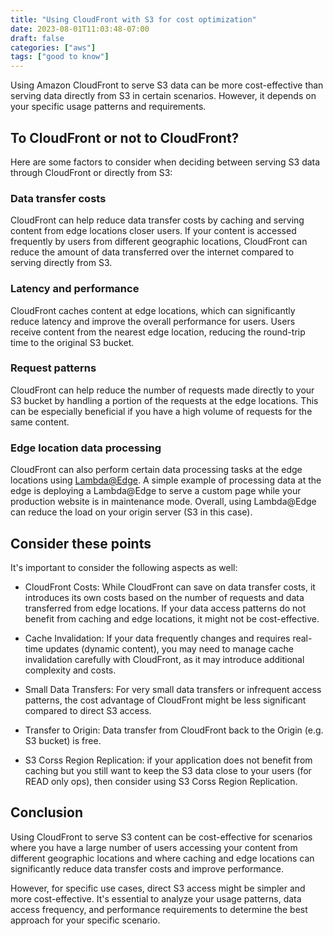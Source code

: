 ```yaml
---
title: "Using CloudFront with S3 for cost optimization"
date: 2023-08-01T11:03:48-07:00
draft: false
categories: ["aws"]
tags: ["good to know"]
---
```


Using Amazon CloudFront to serve S3 data can be more cost-effective than serving data directly from S3 in certain scenarios. However, it depends on your specific usage patterns and requirements.

## To CloudFront or not to CloudFront?

Here are some factors to consider when deciding between serving S3 data through CloudFront or directly from S3:

### Data transfer costs

 CloudFront can help reduce data transfer costs by caching and serving content from edge locations closer users. If your content is accessed frequently by users from different geographic locations, CloudFront can reduce the amount of data transferred over the internet compared to serving directly from S3.

### Latency and performance

CloudFront caches content at edge locations, which can significantly reduce latency and improve the overall performance for users. Users receive content from the nearest edge location, reducing the round-trip time to the original S3 bucket.

### Request patterns

CloudFront can help reduce the number of requests made directly to your S3 bucket by handling a portion of the requests at the edge locations. This can be especially beneficial if you have a high volume of requests for the same content.

### Edge location data processing

CloudFront can also perform certain data processing tasks at the edge locations using [Lambda@Edge](https://aws.amazon.com/lambda/edge/). A simple example of processing data at the edge is deploying a Lambda@Edge to serve a custom page while your production website is in maintenance mode. Overall, using Lambda@Edge can reduce the load on your origin server (S3 in this case).

## Consider these points

It's important to consider the following aspects as well:

- CloudFront Costs: While CloudFront can save on data transfer costs, it introduces its own costs based on the number of requests and data transferred from edge locations. If your data access patterns do not benefit from caching and edge locations, it might not be cost-effective.

- Cache Invalidation: If your data frequently changes and requires real-time updates (dynamic content), you may need to manage cache invalidation carefully with CloudFront, as it may introduce additional complexity and costs.

- Small Data Transfers: For very small data transfers or infrequent access patterns, the cost advantage of CloudFront might be less significant compared to direct S3 access.

- Transfer to Origin: Data transfer from CloudFront back to the Origin (e.g. S3 bucket) is free.

- S3 Corss Region Replication: if your application does not benefit from caching but you still want to keep the S3 data close to your users (for READ only ops), then consider using S3 Corss Region Replication.

## Conclusion

Using CloudFront to serve S3 content can be cost-effective for scenarios where you have a large number of users accessing your content from different geographic locations and where caching and edge locations can significantly reduce data transfer costs and improve performance.

However, for specific use cases, direct S3 access might be simpler and more cost-effective. It's essential to analyze your usage patterns, data access frequency, and performance requirements to determine the best approach for your specific scenario.
